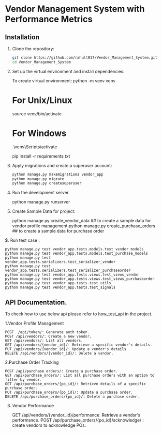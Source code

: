 # Vendor Management System with Performance Metrics

## Installation

1. Clone the repository:

   ```bash
   git clone https://github.com/rahult017/Vendor_Management_System.git
   cd Vendor_Management_System

2. Set up the virtual environment and install dependencies:

    To create virtual environment: python -m venv venv

    # For Unix/Linux
    source venv/bin/activate

    # For Windows
    .\venv\Scripts\activate

    pip install -r requirements.txt

3. Apply migrations and create a superuser account:
   
   ```bash
   python manage.py makemigrations vendor_app
   python manage.py migrate
   python manage.py createsuperuser


4. Run the development server

    python manage.py runserver
   
3. Create Sample Data for project:

    python manage.py create_vendor_data        ## to create a sample data for vendor profile management
    python  manage.py create_purchase_orders   ## to create a sample data for purchase order

$. Run test case :
    
    python manage.py test vendor_app.tests.models.test_vendor_models
    python manage.py test vendor_app.tests.models.test_purchase_models
    python manage.py test vendor_app.tests.serializers.test_serializer_vendor
    python manage.py test vendor_app.tests.serializers.test_serializer_purchaseorder
    python manage.py test vendor_app.tests.views.test_views_vendor
    python manage.py test vendor_app.tests.views.test_views_purchaseorder
    python manage.py test vendor_app.tests.test_utils
    python manage.py test vendor_app.tests.test_signals

## API Documentation.
To check how to use below api please refer to how_test_api in the project.


1.Vendor Profile Management

    POST  /api/token/: Generate auth token.
    POST /api/vendors/: Create a new vendor.
    GET /api/vendors/: List all vendors.
    GET /api/vendors/{vendor_id}/: Retrieve a specific vendor's details.
    PUT /api/vendors/{vendor_id}/: Update a vendor's details
    DELETE /api/vendors/{vendor_id}/: Delete a vendor.
    

2.Purchase Order Tracking

    POST /api/purchase_orders/: Create a purchase order.
    GET /api/purchase_orders/: List all purchase orders with an option to filter by vendor.
    GET /api/purchase_orders/{po_id}/: Retrieve details of a specific purchase order.
    PUT /api/purchase_orders/{po_id}/: Update a purchase order.
    DELETE /api/purchase_orders/{po_id}/: Delete a purchase order.
    

3. Vendor Performance

    GET /api/vendors/{vendor_id}/performance: Retrieve a vendor's performance.
    POST /api/purchase_orders/{po_id}/acknowledge/ : create vendors to acknowledge POs.
